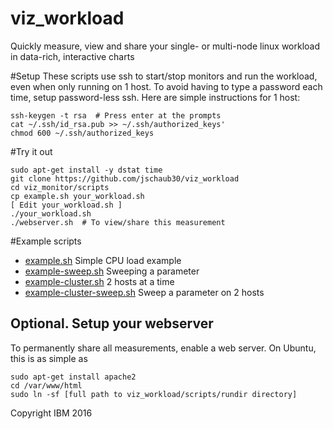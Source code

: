# viz_workload
Quickly measure, view and share your single- or multi-node linux workload 
in data-rich, interactive charts

#Setup
These scripts use ssh to start/stop monitors and run the workload, even when
only running on 1 host.  To avoid having to type a password each time, setup
password-less ssh.  Here are simple instructions for 1 host:
```
ssh-keygen -t rsa  # Press enter at the prompts
cat ~/.ssh/id_rsa.pub >> ~/.ssh/authorized_keys'
chmod 600 ~/.ssh/authorized_keys
```

#Try it out
```
sudo apt-get install -y dstat time
git clone https://github.com/jschaub30/viz_workload
cd viz_monitor/scripts
cp example.sh your_workload.sh
[ Edit your_workload.sh ]
./your_workload.sh
./webserver.sh  # To view/share this measurement
```

#Example scripts
- [example.sh][example] Simple CPU load example
- [example-sweep.sh][example-sweep] Sweeping a parameter
- [example-cluster.sh][example-cluster] 2 hosts at a time
- [example-cluster-sweep.sh][example-cluster-sweep] Sweep a parameter on 2 hosts

[example]: [scripts/example.sh]
[example-sweep]: [../blob/master/scripts/example-sweep.sh]
[example-cluster]: [../blob/master/scripts/example-cluster.sh]
[example-cluster-sweep]: [../blob/master/scripts/example-cluster-sweep.sh]

## Optional.  Setup your webserver
To permanently share all measurements, enable a web server.
On Ubuntu, this is as simple as
```
sudo apt-get install apache2
cd /var/www/html
sudo ln -sf [full path to viz_workload/scripts/rundir directory]
```


Copyright IBM 2016
